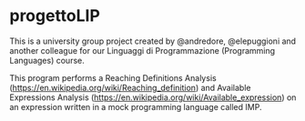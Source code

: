 # progettoLIP

This is a university group project created by @andredore, @elepuggioni and another colleague for our Linguaggi di Programmazione (Programming Languages) course.

This program performs a Reaching Definitions Analysis (https://en.wikipedia.org/wiki/Reaching_definition) and Available Expressions Analysis (https://en.wikipedia.org/wiki/Available_expression) on an expression written in a mock programming language called IMP.

